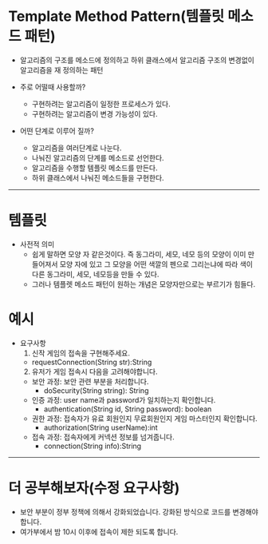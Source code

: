 # Template Method Pattern(템플릿 메소드 패턴)
  - 알고리즘의 구조를 메소드에 정의하고 하위 클래스에서 
    알고리즘 구조의 변경없이 알고리즘을 재 정의하는 패턴
    
  - 주로 어떨때 사용할까?
    - 구현하려는 알고리즘이 일정한 프로세스가 있다.
    - 구현하려는 알고리즘이 변경 가능성이 있다.
  
  - 어떤 단계로 이루어 질까?
    - 알고리즘을 여러단계로 나눈다.
    - 나눠진 알고리즘의 단계를 메소드로 선언한다.
    - 알고리즘을 수행할 템플릿 메소드를 만든다.
    - 하위 클래스에서 나눠진 메소드들을 구현한다.
---
# 템플릿
  - 사전적 의미
    - 쉽게 말하면 모양 자 같은것이다. 즉 동그라미, 세모, 네모 등의 모양이 이미 만들어져서 모양 자에 있고
      그 모양을 어떤 색깔의 펜으로 그리는냐에 따라 색이 다른 동그라미, 세모, 네모등을 만들 수 있다.
    - 그러나 템플렛 메소드 패턴이 원하는 개념은 모양자만으로는 부르기가 힘들다.
  
# 예시
- 요구사항
  1. 신작 게임의 접속을 구현해주세요.
    - requestConnection(String str):String
  2. 유저가 게임 접속시 다음을 고려해야합니다.
    - 보안 과정: 보안 관련 부분을 처리합니다.
      - doSecurity(String string): String
    - 인증 과정: user name과 password가 일치하는지 확인합니다.
      - authentication(String id, String password): boolean
    - 권한 과정: 접속자가 유료 회원인지 무료회원인지 게임 마스터인지 확인합니다.
      - authorization(String userName):int
    - 접속 과정: 접속자에게 커넥션 정보를 넘겨줍니다.
      - connection(String info):String
    
---

# 더 공부해보자(수정 요구사항)
- 보안 부분이 정부 정책에 의해서 강화되었습니다. 강화된 방식으로 코드를 변경해야합니다.
- 여가부에서 밤 10시 이후에 접속이 제한 되도록 합니다.
